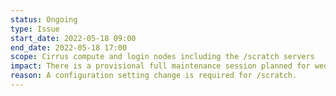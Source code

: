 ```yaml
---
status: Ongoing
type: Issue
start_date: 2022-05-18 09:00
end_date: 2022-05-18 17:00
scope: Cirrus compute and login nodes including the /scratch servers
impact: There is a provisional full maintenance session planned for wednesday 18th May. This is to allow HPE to resolve issues with the /scratch filesystem which were impacting users work last week. Once this is confirmed a user mailing will be sent out.  
reason: A configuration setting change is required for /scratch.
---
```


